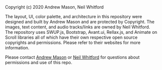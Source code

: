 Copyright (c) 2020 Andrew Mason, Neil Whitford

The layout, UI, color palette, and architecture in this repository were designed and built by Andrew Mason and are protected by Copyright. The images, text content, and audio tracks/links are owned by Neil Whitford. The repository uses SWUP.js, Bootstrap, Avant.ui, Rellax.js, and Animate on Scroll libraries all of which have their own respective open source copyrights and permissions. Please refer to their websites for more information.

Please contact [Andrew Mason](https://andrewmasonmedia.now.sh) or [Neil Whitford](https://neilwhitford.com) for questions about permissions and use of this repo.